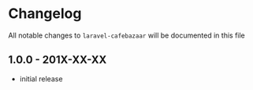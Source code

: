 # Changelog

All notable changes to `laravel-cafebazaar` will be documented in this file

## 1.0.0 - 201X-XX-XX

- initial release
